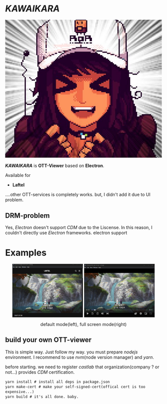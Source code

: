 # *KAWAIKARA*


![streaming chan](./imgs/kawaikara.jpg)

***KAWAIKARA*** is **OTT-Viewer** based on **Electron**.



Available for 

* **Laftel**

....other OTT-services is completely works. but, I didn't add it due to UI problem.


## DRM-problem

Yes, *Electron* doesn't support _CDM_ due to the Liscense. In this reason, I couldn't directly use *Electron* frameworks. electron support 


# Examples
<p align="center">  
<img src="./imgs/examples.png" align="center" width="45%">  
<img src="./imgs/example_fullscreen_model.png" align="center" width="45%">  
<figcaption align="center">
default mode(left), full screen mode(right)
</figcaption>
</p>

## build your own OTT-viewer

This is simple way. Just follow my way. you must prepare *nodejs* environment. I recommend to use *nvm*(node version manager) and *yarn*.


before starting. we need to register *castlab* that organization(company ? or not...) provides *CDM* certification.


```shell 
yarn install # install all deps in package.json 
yarn make-cert # make your self-signed-cert(offical cert is too expensive...)
yarn build # it's all done. baby.

```








